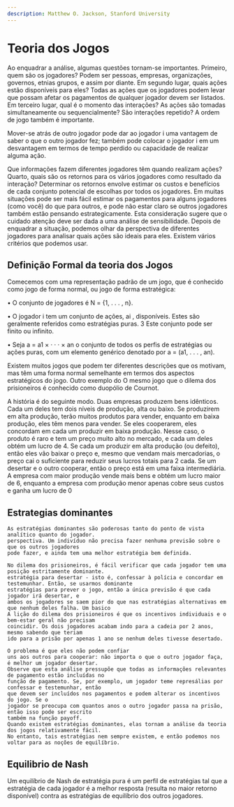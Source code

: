 ```yaml
---
description: Matthew O. Jackson, Stanford University
---
```


# Teoria dos Jogos

Ao enquadrar a análise, algumas questões tornam-se importantes. Primeiro, quem são os jogadores? Podem ser pessoas, empresas, organizações, governos, etnias grupos, e assim por diante. Em segundo lugar, quais ações estão disponíveis para eles? Todas as ações que os jogadores podem levar que possam afetar os pagamentos de qualquer jogador devem ser listados. Em terceiro lugar, qual é o momento das interações? As ações são tomadas simultaneamente ou sequencialmente? São interações repetido? A ordem de jogo também é importante.&#x20;

Mover-se atrás de outro jogador pode dar ao jogador i uma vantagem de saber o que o outro jogador fez; também pode colocar o jogador i em um desvantagem em termos de tempo perdido ou capacidade de realizar alguma ação.

Que informações fazem diferentes jogadores têm quando realizam ações? Quarto, quais são os retornos para os vários jogadores como resultado da interação? Determinar os retornos envolve estimar os custos e benefícios de cada conjunto potencial de escolhas por todos os jogadores. Em muitas situações pode ser mais fácil estimar os pagamentos para alguns jogadores (como você) do que para outros, e pode não estar claro se outros jogadores também estão pensando estrategicamente. Esta consideração sugere que o cuidado atenção deve ser dada a uma análise de sensibilidade. Depois de enquadrar a situação, podemos olhar da perspectiva de diferentes jogadores para analisar quais ações são ideais para eles. Existem vários critérios que podemos usar.

## Definição Formal da teoria dos Jogos

Comecemos com uma representação padrão de um jogo, que é conhecido como jogo de forma normal, ou jogo de forma estratégica:

• O conjunto de jogadores é N = {1, . . . , n}.&#x20;

• O jogador i tem um conjunto de ações, ai , disponíveis. Estes são geralmente referidos como estratégias puras. 3 Este conjunto pode ser finito ou infinito.

• Seja a = a1 × · · · × an o conjunto de todos os perfis de estratégias ou ações puras, com um elemento genérico denotado por a = (a1, . . . , an).

Existem muitos jogos que podem ter diferentes descrições que os motivam, mas têm uma forma normal semelhante em termos dos aspectos estratégicos do jogo. Outro exemplo do O mesmo jogo que o dilema dos prisioneiros é conhecido como duopólio de Cournot.&#x20;

A história é do seguinte modo. Duas empresas produzem bens idênticos. Cada um deles tem dois níveis de produção, alta ou baixo. Se produzirem em alta produção, terão muitos produtos para vender, enquanto em baixa produção, eles têm menos para vender. Se eles cooperarem, eles concordam em cada um produzir em baixa produção. Nesse caso, o produto é raro e tem um preço muito alto no mercado, e cada um deles obtém um lucro de 4. Se cada um produzir em alta produção (ou defeito), então eles vão baixar o preço e, mesmo que vendam mais mercadorias, o preço cai o suficiente para reduzir seus lucros totais para 2 cada. Se um desertar e o outro cooperar, então o preço está em uma faixa intermediária. A empresa com maior produção vende mais bens e obtém um lucro maior de 6, enquanto a empresa com produção menor apenas cobre seus custos e ganha um lucro de 0



## Estrategias dominantes

```
As estratégias dominantes são poderosas tanto do ponto de vista analítico quanto do jogador.
perspectiva. Um indivíduo não precisa fazer nenhuma previsão sobre o que os outros jogadores
pode fazer, e ainda tem uma melhor estratégia bem definida.

No dilema dos prisioneiros, é fácil verificar que cada jogador tem uma posição estritamente dominante.
estratégia para desertar - isto é, confessar à polícia e concordar em testemunhar. Então, se usarmos dominante
estratégias para prever o jogo, então a única previsão é que cada jogador irá desertar, e
ambos os jogadores se saem pior do que nas estratégias alternativas em que nenhum deles falha. Um basico
A lição do dilema dos prisioneiros é que os incentivos individuais e o bem-estar geral não precisam
coincidir. Os dois jogadores acabam indo para a cadeia por 2 anos, mesmo sabendo que teriam
ido para a prisão por apenas 1 ano se nenhum deles tivesse desertado. 

O problema é que eles não podem confiar
uns aos outros para cooperar: não importa o que o outro jogador faça, é melhor um jogador desertar.
Observe que esta análise pressupõe que todas as informações relevantes de pagamento estão incluídas no
função de pagamento. Se, por exemplo, um jogador teme represálias por confessar e testemunhar, então
que devem ser incluídos nos pagamentos e podem alterar os incentivos do jogo. Se o
jogador se preocupa com quantos anos o outro jogador passa na prisão, então isso pode ser escrito
também na função payoff.
Quando existem estratégias dominantes, elas tornam a análise da teoria dos jogos relativamente fácil.
No entanto, tais estratégias nem sempre existem, e então podemos nos voltar para as noções de equilíbrio.
```

## Equilibrio de Nash

Um equilíbrio de Nash de estratégia pura é um perfil de estratégias tal que a estratégia de cada jogador é a melhor resposta (resulta no maior retorno disponível) contra as estratégias de equilíbrio dos outros jogadores.
